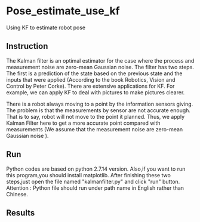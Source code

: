 # Pose_estimate_use_kf
Using KF to estimate robot pose

## Instruction
The Kalman filter is an optimal estimator for the case where the process and measurement noise are zero-mean Gaussian noise. The filter has two steps. The first is a prediction of the state based on the previous state and the inputs that were applied (According to the book Robotics, Vision and Control by Peter Corke). There are extensive applications for KF. For example, we can apply KF to deal with pictures to make pictures clearer. 

There is a robot always moving to a point by the information sensors giving. The problem is that the measurements by sensor are not accurate enough. That is to say, robot will not move to the point it planned. Thus, we apply Kalman Filter here to get a more accurate point compared with measurements (We assume that the measurement noise are zero-mean Gaussian noise ).

## Run
Python codes are based on python 2.7.14 version.
Also,if you want to run this program,you should install matplotlib.
After finishing these two steps,just open the file named "kalmanfilter.py" and click "run" button.
Attention : Python file should run under path name in English rather than Chinese.

## Results
